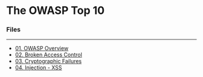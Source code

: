 # The OWASP Top 10

### Files
---
- [01. OWASP Overview](01.%20OWASP%20Overview.md)
- [02. Broken Access Control](02.%20Broken%20Access%20Control.md)
- [03. Cryptographic Failures](03.%20Cryptographic%20Failures.md)
- [04. Injection - XSS](04.%20Injection%20-%20XSS.md)
